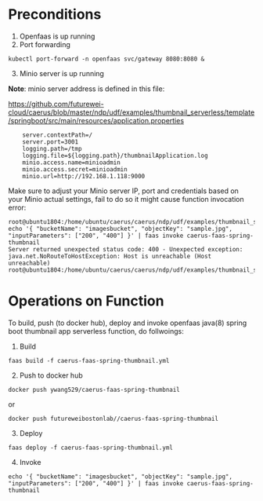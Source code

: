# Preconditions
1. Openfaas is up running
2. Port forwarding
```
kubectl port-forward -n openfaas svc/gateway 8080:8080 &
```
3. Minio server is up running 

**Note**: minio server address is defined in this file:

https://github.com/futurewei-cloud/caerus/blob/master/ndp/udf/examples/thumbnail_serverless/template/springboot/src/main/resources/application.properties
```
	server.contextPath=/
	server.port=3001
	logging.path=/tmp
	logging.file=${logging.path}/thumbnailApplication.log
	minio.access.name=minioadmin
	minio.access.secret=minioadmin
	minio.url=http://192.168.1.118:9000
```
Make sure to adjust your Minio server IP, port and credentials based on your Minio actual settings, fail to do so it might cause function invocation error: 
```
root@ubuntu1804:/home/ubuntu/caerus/caerus/ndp/udf/examples/thumbnail_serverless# echo '{ "bucketName": "imagesbucket", "objectKey": "sample.jpg", "inputParameters": ["200", "400"] }' | faas invoke caerus-faas-spring-thumbnail
Server returned unexpected status code: 400 - Unexpected exception: java.net.NoRouteToHostException: Host is unreachable (Host unreachable)
root@ubuntu1804:/home/ubuntu/caerus/caerus/ndp/udf/examples/thumbnail_serverless#
```




# Operations on Function
To build, push (to docker hub), deploy and invoke openfaas java(8) spring boot thumbnail app serverless function, do follwoings:
1. Build
```
faas build -f caerus-faas-spring-thumbnail.yml
```
2. Push to docker hub
```
docker push ywang529/caerus-faas-spring-thumbnail
```
or
```
docker push futureweibostonlab//caerus-faas-spring-thumbnail
```

3. Deploy
```
faas deploy -f caerus-faas-spring-thumbnail.yml
```
4. Invoke
```
echo '{ "bucketName": "imagesbucket", "objectKey": "sample.jpg", "inputParameters": ["200", "400"] }' | faas invoke caerus-faas-spring-thumbnail
```
